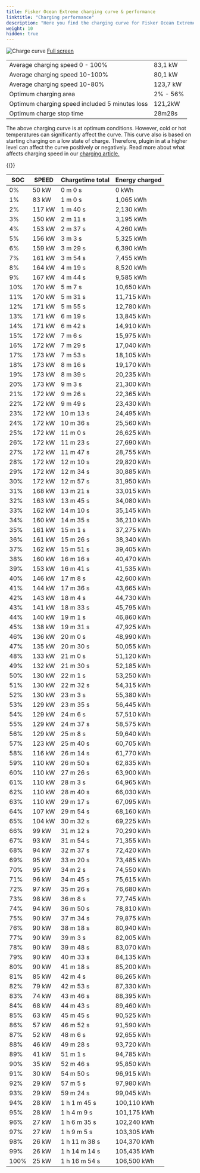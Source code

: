 ```yaml
---
title: Fisker Ocean Extreme charging curve & performance
linktitle: "Charging performance"
description: "Here you find the charging curve for Fisker Ocean Extreme. "
weight: 10
hidden: true
---
```

<!-- markdownlint-disable MD033 -->
<object class="img-fluid" type="image/svg+xml" data="../modelnavigation.svg"></object>
<img src="../chargingcurve.svg" alt="Charge curve" class="img-fluid">
[Full screen](../chargingcurve.svg)

<table class="table">
<tbody>
<tr>
<td>Average charging speed 0 - 100% </td><td>83,1 kW</td>
</tr>
<tr>
<td>Average charging speed 10-100% </td><td>80,1 kW</td>
</tr>
<tr>
<td>Average charging speed 10-80% </td><td>123,7 kW</td>
</tr>
<tr>
<td>Optimum charging area</td><td>2% - 56%</td>
</tr>
<tr>
</tr>
<td>Optimum charging speed included 5 minutes loss</td><td>121,2kW</td>
<tr>
<td>Optimum charge stop time </td><td>28m28s</td>
</tr>
</tbody>
</table>


The above charging curve is at optimum conditions. However, cold or hot temperatures can significantly affect the curve. This curve also is based on starting charging on a low state of charge. Therefore, plugin in at a higher level can affect the curve positively or negatively. Read more about what affects charging speed in our [charging article.](../../../../../technology/battery/charging/) 


{{<evkxdisplayaddarticle />}}
<table class="table">
<thead>
<tr><th>SOC</th><th>SPEED</th><th>Chargetime total</th><th>Energy charged</th></tr>
</thead>
<tbody>
<tr>
<td>0%</td><td>50 kW</td><td> 0 m 0 s </td><td>0 kWh </td>
</tr>
<tr>
<td>1%</td><td>83 kW</td><td> 1 m 0 s </td><td>1,065 kWh </td>
</tr>
<tr>
<td>2%</td><td>117 kW</td><td> 1 m 40 s </td><td>2,130 kWh </td>
</tr>
<tr>
<td>3%</td><td>150 kW</td><td> 2 m 11 s </td><td>3,195 kWh </td>
</tr>
<tr>
<td>4%</td><td>153 kW</td><td> 2 m 37 s </td><td>4,260 kWh </td>
</tr>
<tr>
<td>5%</td><td>156 kW</td><td> 3 m 3 s </td><td>5,325 kWh </td>
</tr>
<tr>
<td>6%</td><td>159 kW</td><td> 3 m 29 s </td><td>6,390 kWh </td>
</tr>
<tr>
<td>7%</td><td>161 kW</td><td> 3 m 54 s </td><td>7,455 kWh </td>
</tr>
<tr>
<td>8%</td><td>164 kW</td><td> 4 m 19 s </td><td>8,520 kWh </td>
</tr>
<tr>
<td>9%</td><td>167 kW</td><td> 4 m 44 s </td><td>9,585 kWh </td>
</tr>
<tr>
<td>10%</td><td>170 kW</td><td> 5 m 7 s </td><td>10,650 kWh </td>
</tr>
<tr>
<td>11%</td><td>170 kW</td><td> 5 m 31 s </td><td>11,715 kWh </td>
</tr>
<tr>
<td>12%</td><td>171 kW</td><td> 5 m 55 s </td><td>12,780 kWh </td>
</tr>
<tr>
<td>13%</td><td>171 kW</td><td> 6 m 19 s </td><td>13,845 kWh </td>
</tr>
<tr>
<td>14%</td><td>171 kW</td><td> 6 m 42 s </td><td>14,910 kWh </td>
</tr>
<tr>
<td>15%</td><td>172 kW</td><td> 7 m 6 s </td><td>15,975 kWh </td>
</tr>
<tr>
<td>16%</td><td>172 kW</td><td> 7 m 29 s </td><td>17,040 kWh </td>
</tr>
<tr>
<td>17%</td><td>173 kW</td><td> 7 m 53 s </td><td>18,105 kWh </td>
</tr>
<tr>
<td>18%</td><td>173 kW</td><td> 8 m 16 s </td><td>19,170 kWh </td>
</tr>
<tr>
<td>19%</td><td>173 kW</td><td> 8 m 39 s </td><td>20,235 kWh </td>
</tr>
<tr>
<td>20%</td><td>173 kW</td><td> 9 m 3 s </td><td>21,300 kWh </td>
</tr>
<tr>
<td>21%</td><td>172 kW</td><td> 9 m 26 s </td><td>22,365 kWh </td>
</tr>
<tr>
<td>22%</td><td>172 kW</td><td> 9 m 49 s </td><td>23,430 kWh </td>
</tr>
<tr>
<td>23%</td><td>172 kW</td><td> 10 m 13 s </td><td>24,495 kWh </td>
</tr>
<tr>
<td>24%</td><td>172 kW</td><td> 10 m 36 s </td><td>25,560 kWh </td>
</tr>
<tr>
<td>25%</td><td>172 kW</td><td> 11 m 0 s </td><td>26,625 kWh </td>
</tr>
<tr>
<td>26%</td><td>172 kW</td><td> 11 m 23 s </td><td>27,690 kWh </td>
</tr>
<tr>
<td>27%</td><td>172 kW</td><td> 11 m 47 s </td><td>28,755 kWh </td>
</tr>
<tr>
<td>28%</td><td>172 kW</td><td> 12 m 10 s </td><td>29,820 kWh </td>
</tr>
<tr>
<td>29%</td><td>172 kW</td><td> 12 m 34 s </td><td>30,885 kWh </td>
</tr>
<tr>
<td>30%</td><td>172 kW</td><td> 12 m 57 s </td><td>31,950 kWh </td>
</tr>
<tr>
<td>31%</td><td>168 kW</td><td> 13 m 21 s </td><td>33,015 kWh </td>
</tr>
<tr>
<td>32%</td><td>163 kW</td><td> 13 m 45 s </td><td>34,080 kWh </td>
</tr>
<tr>
<td>33%</td><td>162 kW</td><td> 14 m 10 s </td><td>35,145 kWh </td>
</tr>
<tr>
<td>34%</td><td>160 kW</td><td> 14 m 35 s </td><td>36,210 kWh </td>
</tr>
<tr>
<td>35%</td><td>161 kW</td><td> 15 m 1 s </td><td>37,275 kWh </td>
</tr>
<tr>
<td>36%</td><td>161 kW</td><td> 15 m 26 s </td><td>38,340 kWh </td>
</tr>
<tr>
<td>37%</td><td>162 kW</td><td> 15 m 51 s </td><td>39,405 kWh </td>
</tr>
<tr>
<td>38%</td><td>160 kW</td><td> 16 m 16 s </td><td>40,470 kWh </td>
</tr>
<tr>
<td>39%</td><td>153 kW</td><td> 16 m 41 s </td><td>41,535 kWh </td>
</tr>
<tr>
<td>40%</td><td>146 kW</td><td> 17 m 8 s </td><td>42,600 kWh </td>
</tr>
<tr>
<td>41%</td><td>144 kW</td><td> 17 m 36 s </td><td>43,665 kWh </td>
</tr>
<tr>
<td>42%</td><td>143 kW</td><td> 18 m 4 s </td><td>44,730 kWh </td>
</tr>
<tr>
<td>43%</td><td>141 kW</td><td> 18 m 33 s </td><td>45,795 kWh </td>
</tr>
<tr>
<td>44%</td><td>140 kW</td><td> 19 m 1 s </td><td>46,860 kWh </td>
</tr>
<tr>
<td>45%</td><td>138 kW</td><td> 19 m 31 s </td><td>47,925 kWh </td>
</tr>
<tr>
<td>46%</td><td>136 kW</td><td> 20 m 0 s </td><td>48,990 kWh </td>
</tr>
<tr>
<td>47%</td><td>135 kW</td><td> 20 m 30 s </td><td>50,055 kWh </td>
</tr>
<tr>
<td>48%</td><td>133 kW</td><td> 21 m 0 s </td><td>51,120 kWh </td>
</tr>
<tr>
<td>49%</td><td>132 kW</td><td> 21 m 30 s </td><td>52,185 kWh </td>
</tr>
<tr>
<td>50%</td><td>130 kW</td><td> 22 m 1 s </td><td>53,250 kWh </td>
</tr>
<tr>
<td>51%</td><td>130 kW</td><td> 22 m 32 s </td><td>54,315 kWh </td>
</tr>
<tr>
<td>52%</td><td>130 kW</td><td> 23 m 3 s </td><td>55,380 kWh </td>
</tr>
<tr>
<td>53%</td><td>129 kW</td><td> 23 m 35 s </td><td>56,445 kWh </td>
</tr>
<tr>
<td>54%</td><td>129 kW</td><td> 24 m 6 s </td><td>57,510 kWh </td>
</tr>
<tr>
<td>55%</td><td>129 kW</td><td> 24 m 37 s </td><td>58,575 kWh </td>
</tr>
<tr>
<td>56%</td><td>129 kW</td><td> 25 m 8 s </td><td>59,640 kWh </td>
</tr>
<tr>
<td>57%</td><td>123 kW</td><td> 25 m 40 s </td><td>60,705 kWh </td>
</tr>
<tr>
<td>58%</td><td>116 kW</td><td> 26 m 14 s </td><td>61,770 kWh </td>
</tr>
<tr>
<td>59%</td><td>110 kW</td><td> 26 m 50 s </td><td>62,835 kWh </td>
</tr>
<tr>
<td>60%</td><td>110 kW</td><td> 27 m 26 s </td><td>63,900 kWh </td>
</tr>
<tr>
<td>61%</td><td>110 kW</td><td> 28 m 3 s </td><td>64,965 kWh </td>
</tr>
<tr>
<td>62%</td><td>110 kW</td><td> 28 m 40 s </td><td>66,030 kWh </td>
</tr>
<tr>
<td>63%</td><td>110 kW</td><td> 29 m 17 s </td><td>67,095 kWh </td>
</tr>
<tr>
<td>64%</td><td>107 kW</td><td> 29 m 54 s </td><td>68,160 kWh </td>
</tr>
<tr>
<td>65%</td><td>104 kW</td><td> 30 m 32 s </td><td>69,225 kWh </td>
</tr>
<tr>
<td>66%</td><td>99 kW</td><td> 31 m 12 s </td><td>70,290 kWh </td>
</tr>
<tr>
<td>67%</td><td>93 kW</td><td> 31 m 54 s </td><td>71,355 kWh </td>
</tr>
<tr>
<td>68%</td><td>94 kW</td><td> 32 m 37 s </td><td>72,420 kWh </td>
</tr>
<tr>
<td>69%</td><td>95 kW</td><td> 33 m 20 s </td><td>73,485 kWh </td>
</tr>
<tr>
<td>70%</td><td>95 kW</td><td> 34 m 2 s </td><td>74,550 kWh </td>
</tr>
<tr>
<td>71%</td><td>96 kW</td><td> 34 m 45 s </td><td>75,615 kWh </td>
</tr>
<tr>
<td>72%</td><td>97 kW</td><td> 35 m 26 s </td><td>76,680 kWh </td>
</tr>
<tr>
<td>73%</td><td>98 kW</td><td> 36 m 8 s </td><td>77,745 kWh </td>
</tr>
<tr>
<td>74%</td><td>94 kW</td><td> 36 m 50 s </td><td>78,810 kWh </td>
</tr>
<tr>
<td>75%</td><td>90 kW</td><td> 37 m 34 s </td><td>79,875 kWh </td>
</tr>
<tr>
<td>76%</td><td>90 kW</td><td> 38 m 18 s </td><td>80,940 kWh </td>
</tr>
<tr>
<td>77%</td><td>90 kW</td><td> 39 m 3 s </td><td>82,005 kWh </td>
</tr>
<tr>
<td>78%</td><td>90 kW</td><td> 39 m 48 s </td><td>83,070 kWh </td>
</tr>
<tr>
<td>79%</td><td>90 kW</td><td> 40 m 33 s </td><td>84,135 kWh </td>
</tr>
<tr>
<td>80%</td><td>90 kW</td><td> 41 m 18 s </td><td>85,200 kWh </td>
</tr>
<tr>
<td>81%</td><td>85 kW</td><td> 42 m 4 s </td><td>86,265 kWh </td>
</tr>
<tr>
<td>82%</td><td>79 kW</td><td> 42 m 53 s </td><td>87,330 kWh </td>
</tr>
<tr>
<td>83%</td><td>74 kW</td><td> 43 m 46 s </td><td>88,395 kWh </td>
</tr>
<tr>
<td>84%</td><td>68 kW</td><td> 44 m 43 s </td><td>89,460 kWh </td>
</tr>
<tr>
<td>85%</td><td>63 kW</td><td> 45 m 45 s </td><td>90,525 kWh </td>
</tr>
<tr>
<td>86%</td><td>57 kW</td><td> 46 m 52 s </td><td>91,590 kWh </td>
</tr>
<tr>
<td>87%</td><td>52 kW</td><td> 48 m 6 s </td><td>92,655 kWh </td>
</tr>
<tr>
<td>88%</td><td>46 kW</td><td> 49 m 28 s </td><td>93,720 kWh </td>
</tr>
<tr>
<td>89%</td><td>41 kW</td><td> 51 m 1 s </td><td>94,785 kWh </td>
</tr>
<tr>
<td>90%</td><td>35 kW</td><td> 52 m 46 s </td><td>95,850 kWh </td>
</tr>
<tr>
<td>91%</td><td>30 kW</td><td> 54 m 50 s </td><td>96,915 kWh </td>
</tr>
<tr>
<td>92%</td><td>29 kW</td><td> 57 m 5 s </td><td>97,980 kWh </td>
</tr>
<tr>
<td>93%</td><td>29 kW</td><td> 59 m 24 s </td><td>99,045 kWh </td>
</tr>
<tr>
<td>94%</td><td>28 kW</td><td>1 h 1 m 45 s </td><td>100,110 kWh </td>
</tr>
<tr>
<td>95%</td><td>28 kW</td><td>1 h 4 m 9 s </td><td>101,175 kWh </td>
</tr>
<tr>
<td>96%</td><td>27 kW</td><td>1 h 6 m 35 s </td><td>102,240 kWh </td>
</tr>
<tr>
<td>97%</td><td>27 kW</td><td>1 h 9 m 5 s </td><td>103,305 kWh </td>
</tr>
<tr>
<td>98%</td><td>26 kW</td><td>1 h 11 m 38 s </td><td>104,370 kWh </td>
</tr>
<tr>
<td>99%</td><td>26 kW</td><td>1 h 14 m 14 s </td><td>105,435 kWh </td>
</tr>
<tr>
<td>100%</td><td>25 kW</td><td>1 h 16 m 54 s </td><td>106,500 kWh </td>
</tr>
</tbody>
</table>
